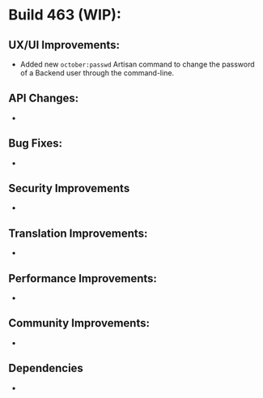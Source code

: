 # Build 463 (WIP):

## UX/UI Improvements:
- Added new `october:passwd` Artisan command to change the password of a Backend user through the command-line.

## API Changes:
-

## Bug Fixes:
-

## Security Improvements
-

## Translation Improvements:
-

## Performance Improvements:
-

## Community Improvements:
-

## Dependencies
-
